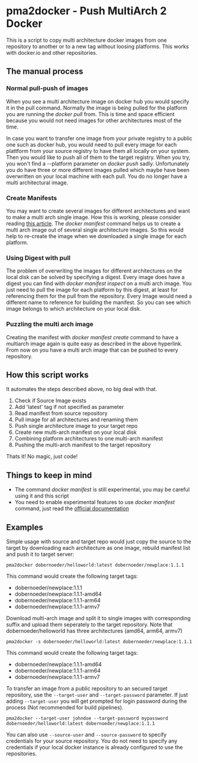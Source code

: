 # pma2docker - Push MultiArch 2 Docker
This is a script to copy multi architecture docker images from one repository to another or to a new tag without loosing platforms. This works with docker.io and other repositories.

## The manual process

### Normal pull-push of images
When you see a multi architecture image on docker hub you would specify it in the pull command. Normally the image is being pulled for the platform you are running the *docker pull* from. This is time and space efficient because you would not need images for other architectures most of the time.

In case you want to transfer one image from your private registry to a public one such as docker hub, you would need to pull every image for each plattform from your source registry to have them all locally on your system. Then you would like to push all of them to the target registry. When you try, you won't find a --platform parameter on *docker push* sadly. Unfortunately you do have three or more different images pulled which maybe have been overwritten on your local machine with each pull. You do no longer have a multi architectural image.

### Create Manifests
You may want to create several images for different architectures and want to make a multi arch single image. How this is working, please consider reading [this article](https://www.docker.com/blog/multi-arch-build-and-images-the-simple-way/).
The *docker manifest* command helps us to create a multi arch image out of several single architecture images. So this would help to re-create the image when we downloaded a single image for each platform.

### Using Digest with pull
The problem of overwriting the images for different architectures on the local disk can be solved by specifying a digest. Every image does have a digest you can find with *docker manifest inspect* on a multi arch image. You just need to pull the image for each platform by this digest, at least for referencing them for the pull from the repository. Every Image would need a different name to reference for building the manifest. So you can see which image belongs to which architecture on your local disk.

### Puzzling the multi arch image
Creating the manifest with *docker manifest create* command to have a multiarch image again is quite easy as described in the above hyperlink. From now on you have a multi arch image that can be pushed to every repository.


## How this script works
It automates the steps described above, no big deal with that.

1. Check if Source Image exists
2. Add 'latest' tag if not specified as parameter
3. Read manifest from source repository
4. Pull image for all architectures and renaming them
5. Push single architecture image to your target repo
6. Create new multi-arch manifest on your local disk
7. Combining platform architectures to one multi-arch manifest
8. Pushing the multi-arch manifest to the target repository

Thats it! No magic, just code!

## Things to keep in mind
- The command *docker manifest* is still experimental, you may be careful using it and this script
- You need to enable experimental features to use *docker manifest* command, just read the [official documentation](https://docs.docker.com/engine/reference/commandline/manifest/)

## Examples

Simple usage with source and target repo would just copy the source to the target by downloading each architecture as one image, rebuild manifest list and push it to target server:
```
pma2docker dobernoeder/helloworld:latest dobernoeder/newplace:1.1.1
```
This command would create the following target tags:
- dobernoeder/newplace:1.1.1     
- dobernoeder/newplace:1.1.1-amd64
- dobernoeder/newplace:1.1.1-arm64
- dobernoeder/newplace:1.1.1-armv7


Download multi-arch image and split it to single images with corresponding suffix and upload them seperately to the target repository. Note that dobernoeder/helloworld has three architectures (amd64, arm64, armv7)
```
pma2docker -s dobernoeder/helloworld:latest dobernoeder/newplace:1.1.1
```
This command would create the following target tags:
- dobernoeder/newplace:1.1.1-amd64
- dobernoeder/newplace:1.1.1-arm64
- dobernoeder/newplace:1.1.1-armv7


To transfer an image from a public repository to an secured target repository, use the `--target-user` and `--target-password` parameter. If just adding `--target-user` you will get prompted for login password during the process (Not recommended for build pipelines). 
```
pma2docker --target-user johndoe --target-password mypassword dobernoeder/helloworld:latest dobernoeder/newplace:1.1.1
```

You can also use `--source-user` and `--source-password` to specify credentials for your source repository.
You do not need to specify any credentials if your local docker instance is already configured to use the repositories.
